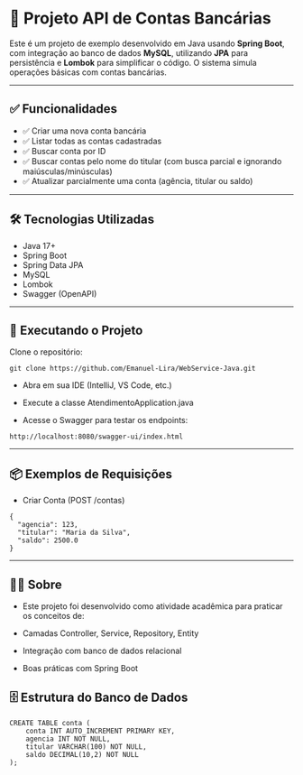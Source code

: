 # 🏦 Projeto API de Contas Bancárias

Este é um projeto de exemplo desenvolvido em Java usando **Spring Boot**, com integração ao banco de dados **MySQL**, utilizando **JPA** para persistência e **Lombok** para simplificar o código. O sistema simula operações básicas com contas bancárias.

---

## ✅ Funcionalidades

- ✅ Criar uma nova conta bancária
- ✅ Listar todas as contas cadastradas
- ✅ Buscar conta por ID
- ✅ Buscar contas pelo nome do titular (com busca parcial e ignorando maiúsculas/minúsculas)
- ✅ Atualizar parcialmente uma conta (agência, titular ou saldo)

---

## 🛠️ Tecnologias Utilizadas

- Java 17+
- Spring Boot
- Spring Data JPA
- MySQL
- Lombok
- Swagger (OpenAPI)

---

## 🚀 Executando o Projeto
Clone o repositório:

```
git clone https://github.com/Emanuel-Lira/WebService-Java.git
```

- Abra em sua IDE (IntelliJ, VS Code, etc.)

- Execute a classe AtendimentoApplication.java

- Acesse o Swagger para testar os endpoints:
 ```
http://localhost:8080/swagger-ui/index.html
  ```
  
--- 

## 📦 Exemplos de Requisições
- Criar Conta (POST /contas)
```
{
  "agencia": 123,
  "titular": "Maria da Silva",
  "saldo": 2500.0
}
```
  
--- 


## 👨‍🎓 Sobre
- Este projeto foi desenvolvido como atividade acadêmica para praticar os conceitos de:

- Camadas Controller, Service, Repository, Entity

- Integração com banco de dados relacional

- Boas práticas com Spring Boot

## 🗄️ Estrutura do Banco de Dados
```
CREATE TABLE conta (
    conta INT AUTO_INCREMENT PRIMARY KEY, 
    agencia INT NOT NULL,                  
    titular VARCHAR(100) NOT NULL,         
    saldo DECIMAL(10,2) NOT NULL  
);
```

